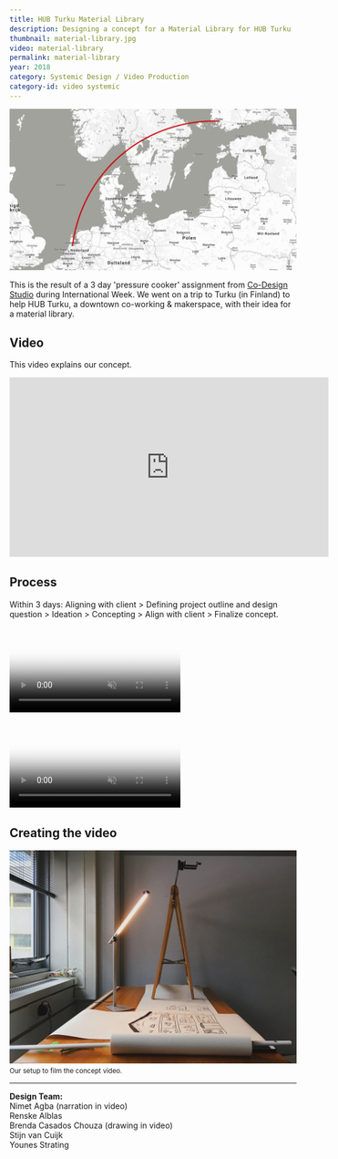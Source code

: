 ```yaml
---
title: HUB Turku Material Library
description: Designing a concept for a Material Library for HUB Turku
thumbnail: material-library.jpg
video: material-library
permalink: material-library
year: 2018
category: Systemic Design / Video Production
category-id: video systemic
---
```


![video setup](/img/portfolio/map.jpg)

This is the result of a 3 day 'pressure cooker' assignment from [Co-Design Studio](http://codesignstudio.strikingly.com/) during International Week. We went on a trip to Turku (in Finland) to help HUB Turku, a downtown co-working & makerspace, with their idea for a material library.

## Video

This video explains our concept.

<iframe width="560" height="315" src="https://www.youtube.com/embed/NoyS93Inb2o" frameborder="0" allow="accelerometer; autoplay; encrypted-media; gyroscope; picture-in-picture" allowfullscreen></iframe>

## Process

Within 3 days: Aligning with client > Defining project outline and design question > Ideation > Concepting > Align with client > Finalize concept.

<p><video autoplay loop muted poster="/vid/material-library/poster-2.jpg">
   <source src="/vid/material-library/video-2.mp4" type="video/mp4">
   <source src="/vid/material-library/video-2.webm" type="video/webm">
</video></p>

<p><video autoplay loop muted poster="/vid/material-library/poster-3.jpg">
   <source src="/vid/material-library/video-3.mp4" type="video/mp4">
   <source src="/vid/material-library/video-3.webm" type="video/webm">
</video></p>

## Creating the video

![video setup](/img/portfolio/video-setup.jpg) <small>Our setup to film the concept video.</small>

---

**Design Team:**<br>
Nimet Agba (narration in video)<br>
Renske Alblas<br>
Brenda Casados Chouza (drawing in video)<br>
Stijn van Cuijk<br>
Younes Strating
